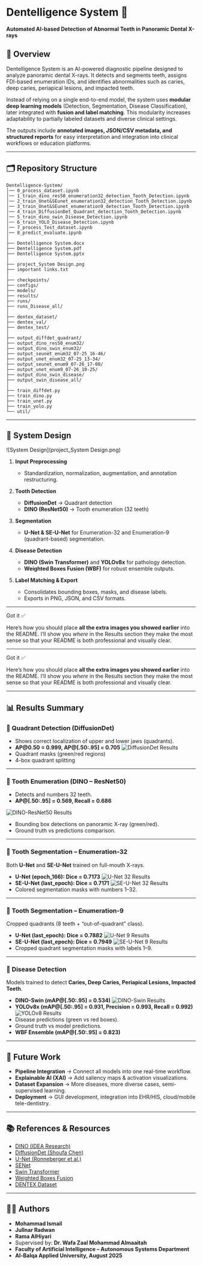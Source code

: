 # Dentelligence System 🦷

**Automated AI-based Detection of Abnormal Teeth in Panoramic Dental X-rays**

## 📖 Overview

Dentelligence System is an AI-powered diagnostic pipeline designed to analyze panoramic dental X-rays. It detects and segments teeth, assigns FDI-based enumeration IDs, and identifies abnormalities such as caries, deep caries, periapical lesions, and impacted teeth.

Instead of relying on a single end-to-end model, the system uses **modular deep learning models** (Detection, Segmentation, Disease Classification), later integrated with **fusion and label matching**. This modularity increases adaptability to partially labeled datasets and diverse clinical settings.

The outputs include **annotated images, JSON/CSV metadata, and structured reports** for easy interpretation and integration into clinical workflows or education platforms.

---

## 🗂️ Repository Structure

```
Dentelligence-System/
│── 0_process_dataset.ipynb
│── 1_train_dino_res50_enumeration32_detection_Tooth_Detection.ipynb
│── 2_train_Unet&SEunet_enumeration32_detection_Tooth_Detection.ipynb
│── 3_train_Unet&SEunet_enumeration9_detection_Tooth_Detection.ipynb
│── 4_train_DiffusionDet_Quadrant_detection_Tooth_Detection.ipynb
│── 5_train_dino_swin_Disease_Detection.ipynb
│── 6_train_YOLO_Disease_Detection.ipynb
│── 7_process_Test_dataset.ipynb
│── 8_predict_evaluate.ipynb
│
├── Dentelligence System.docx
├── Dentelligence System.pdf
├── Dentelligence System.pptx
│
├── project_System Design.png
├── important links.txt
│
├── checkpoints/
├── configs/
├── models/
├── results/
├── runs/
├── runs_Disease_all/
│
├── dentex_dataset/
├── dentex_val/
├── dentex_test/
│
├── output_diffdet_quadrant/
├── output_dino_res50_enum32/
├── output_dino_swin_enum32/
├── output_seunet_enum32_07-25_16-46/
├── output_unet_enum32_07-25_13-34/
├── output_seunet_enum9_07-26_17-00/
├── output_unet_enum9_07-26_10-25/
├── output_dino_swin_disease/
├── output_swin_disease_all/
│
├── train_diffdet.py
├── train_dino.py
├── train_unet.py
├── train_yolo.py
└── util/
```

---

## 🧠 System Design

![System Design]\(project\_System Design.png)

1. **Input Preprocessing**

   * Standardization, normalization, augmentation, and annotation restructuring.
2. **Tooth Detection**

   * **DiffusionDet** → Quadrant detection
   * **DINO (ResNet50)** → Tooth enumeration (32 teeth)
3. **Segmentation**

   * **U-Net & SE-U-Net** for Enumeration-32 and Enumeration-9 (quadrant-based) segmentation.
4. **Disease Detection**

   * **DINO (Swin Transformer)** and **YOLOv8x** for pathology detection.
   * **Weighted Boxes Fusion (WBF)** for robust ensemble outputs.
5. **Label Matching & Export**

   * Consolidates bounding boxes, masks, and disease labels.
   * Exports in PNG, JSON, and CSV formats.

---
Got it ✅

Here’s how you should place **all the extra images you showed earlier** into the README. I’ll show you *where* in the Results section they make the most sense so that your README is both professional and visually clear.

---
Got it ✅

Here’s how you should place **all the extra images you showed earlier** into the README. I’ll show you *where* in the Results section they make the most sense so that your README is both professional and visually clear.

---

## 📊 Results Summary

### 🔹 Quadrant Detection (DiffusionDet)

* Shows correct localization of upper and lower jaws (quadrants).
* **AP\@0.50 = 0.999, AP@\[.50:.95] = 0.705**
![DiffusionDet Results](DiffusionDet_Ground_Truth_vs._Predictions.png)
* Quadrant masks (green/red regions)
* 4-box quadrant splitting

---

### 🔹 Tooth Enumeration (DINO – ResNet50)

* Detects and numbers 32 teeth.
* **AP@\[.50:.95] = 0.569, Recall = 0.686**

![DINO-ResNet50 Results](Dino_ResNet50_Ground_Truth_vs._Predictions.png)

* Bounding box detections on panoramic X-ray (green/red).
* Ground truth vs predictions comparison.
---

### 🔹 Tooth Segmentation – Enumeration-32

Both **U-Net** and **SE-U-Net** trained on full-mouth X-rays.
* **U-Net (epoch\_166): Dice = 0.7173**
![U-Net 32 Results](U_Net_32_Ground_Truth_vs._Prediction.png)
* **SE-U-Net (last\_epoch): Dice = 0.7171**
![SE-U-Net 32 Results](SE_U_Net_32_Ground_Truth_vs._Prediction.png)
* Colored segmentation masks with numbers 1–32.


---

### 🔹 Tooth Segmentation – Enumeration-9
Cropped quadrants (8 teeth + “out-of-quadrant” class).
* **U-Net (last\_epoch): Dice = 0.7882**
![U-Net 9 Results](U_Net_9_Ground_Truth_vs._Prediction.png)
* **SE-U-Net (last\_epoch): Dice = 0.7949**
![SE-U-Net 9 Results](SE_U_Net_9_Ground_Truth_vs._Prediction.png)
* Cropped quadrant segmentation masks with labels 1–9.
---
### 🔹 Disease Detection

Models trained to detect **Caries, Deep Caries, Periapical Lesions, Impacted Teeth**.

* **DINO-Swin (mAP@\[.50:.95] = 0.534)**
![DINO-Swin Results](Dino_Swin_Ground_Truth_vs._Predictions.jpg)
* **YOLOv8x (mAP@\[.50:.95] = 0.931, Precision = 0.993, Recall = 0.992)**
![YOLOv8 Results](YOLOv8_Ground_Truth_vs._Predictions.png)
* Disease predictions (green vs red boxes).
* Ground truth vs model predictions.
* **WBF Ensemble (mAP@\[.50:.95] = 0.823)**
---

## 🚀 Future Work

* **Pipeline Integration** → Connect all models into one real-time workflow.
* **Explainable AI (XAI)** → Add saliency maps & activation visualizations.
* **Dataset Expansion** → More diseases, more diverse cases, semi-supervised learning.
* **Deployment** → GUI development, integration into EHR/HIS, cloud/mobile tele-dentistry.

---

## 📚 References & Resources

* [DINO (IDEA Research)](https://github.com/IDEA-Research/DINO/tree/main?tab=readme-ov-file)
* [DiffusionDet (Shoufa Chen)](https://github.com/ShoufaChen/DiffusionDet?tab=readme-ov-file)
* [U-Net (Ronneberger et al.)](https://github.com/milesial/Pytorch-UNet/tree/master)
* [SENet](https://github.com/hujie-frank/SENet/tree/master?tab=readme-ov-file)
* [Swin Transformer](https://github.com/microsoft/Swin-Transformer)
* [Weighted Boxes Fusion](https://github.com/ZFTurbo/Weighted-Boxes-Fusion)
* [DENTEX Dataset](https://huggingface.co/datasets/ibrahimhamamci/DENTEX/tree/main/DENTEX)

---

## 👩‍🎓 Authors

* **Mohammad Ismail**
* **Jullnar Radwan**
* **Rama AlHiyari**
* Supervised by: **Dr. Wafa Zaal Mohammad Almaaitah**
* **Faculty of Artificial Intelligence – Autonomous Systems Department**
* **Al-Balqa Applied University, August 2025**
